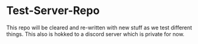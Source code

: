 # Test-Server-Repo
This repo will be cleared and re-written with new stuff as we test different things. This also is hokked to a discord server which is private for now.
